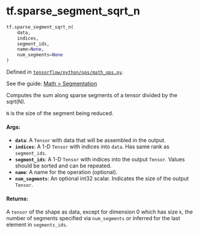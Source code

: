 <div itemscope itemtype="http://developers.google.com/ReferenceObject">
<meta itemprop="name" content="tf.sparse_segment_sqrt_n" />
</div>

# tf.sparse_segment_sqrt_n

``` python
tf.sparse_segment_sqrt_n(
    data,
    indices,
    segment_ids,
    name=None,
    num_segments=None
)
```



Defined in [`tensorflow/python/ops/math_ops.py`](https://www.tensorflow.org/code/tensorflow/python/ops/math_ops.py).

See the guide: [Math > Segmentation](../../../api_guides/python/math_ops.md#Segmentation)

Computes the sum along sparse segments of a tensor divided by the sqrt(N).

`N` is the size of the segment being reduced.

#### Args:

* <b>`data`</b>: A `Tensor` with data that will be assembled in the output.
* <b>`indices`</b>: A 1-D `Tensor` with indices into `data`. Has same rank as
    `segment_ids`.
* <b>`segment_ids`</b>: A 1-D `Tensor` with indices into the output `Tensor`.
    Values should be sorted and can be repeated.
* <b>`name`</b>: A name for the operation (optional).
* <b>`num_segments`</b>: An optional int32 scalar. Indicates the size of the output
    `Tensor`.


#### Returns:

A `tensor` of the shape as data, except for dimension 0 which
has size `k`, the number of segments specified via `num_segments` or
inferred for the last element in `segments_ids`.